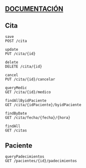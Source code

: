 ## [DOCUMENTACIÓN](https://api-ejemplo-citas.herokuapp.com/swagger-ui.html)

## Cita


```http
save
POST /cita 
```


```http
update
PUT /cita/{id}
```
```http
delete
DELETE /cita/{id}

```
```http
cancel
PUT /cita/{id}/cancelar  
```
```http
queryMedic
GET /cita/{id}/medico 
```
```http
findAllByidPaciente
GET /cita/{idPaciente}/byidPaciente 
```
```http
findByDate
GET /cita/fecha/{fecha}/{hora} 
```
```http
findAll
GET /citas 
```

## Paciente

```http
queryPadecimientos
GET /pacientes/{id}/padecimientos 
```
